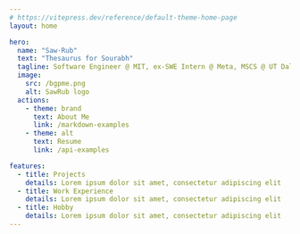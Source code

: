 ```yaml
---
# https://vitepress.dev/reference/default-theme-home-page
layout: home

hero:
  name: "Saw·Rub"
  text: "Thesaurus for Sourabh"
  tagline: Software Engineer @ MIT, ex-SWE Intern @ Meta, MSCS @ UT Dallas and talks about whatever is trending...
  image:
    src: /bgpme.png
    alt: SawRub logo
  actions:
    - theme: brand
      text: About Me
      link: /markdown-examples
    - theme: alt
      text: Resume
      link: /api-examples

features:
  - title: Projects
    details: Lorem ipsum dolor sit amet, consectetur adipiscing elit
  - title: Work Experience
    details: Lorem ipsum dolor sit amet, consectetur adipiscing elit
  - title: Hobby
    details: Lorem ipsum dolor sit amet, consectetur adipiscing elit
---
```


